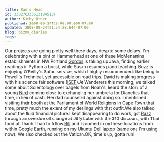```yaml
---
title: Ram's Head
id: 3302703336131845136
author: Kirby Urner
published: 2008-09-24T15:06:00.000-07:00
updated: 2008-09-24T21:54:28.644-07:00
blog: bizmo_diaries
tags: 
---
```


[](https://blogger.googleusercontent.com/img/b/R29vZ2xl/AVvXsEhMY2UTEXNVkklrT52mNibAbGT52kE8m90qBRR-KsbS9wQQMs2wNjrgwNqJgMqVKjtssn_CEVez2sMepHlpBYekPsVX91VO4SYi44axh6y4TxFvX_h6pAs-jLRGaRcvbJjLTQcT/s1600-h/hawthorne.png)Our projects are going pretty well these days, despite some delays.  I'm celebrating with a pint of Hammerhead at one of these McMenamins establishments in NW Portland.[Gordon](http://mybizmo.blogspot.com/2007/08/making-rounds.html) is taking up Java, finding earlier readings in Python a boost, while Susan resumes piano teaching.  Buzz is enjoying O'Reilly's Safari service, which I highly recommended: like being in Powell's Technical, yet accessible on road trips.  David is making progress with his science fair software ([ISEF](http://mybizmo.blogspot.com/2008/06/summer-retreat-2008.html)).At Wanderers this morning, we talked some about Scientology over bagels from Noah's, heard the story of a young [Nirel](http://mybizmo.blogspot.com/2005/08/web-wrangler.html) coming close to exchanging her umbrella for Dianetics that time, in lieu of cash.  Her dad counseled against doing so.  I mentioned visiting their booth at the Parliament of World Religions in Cape Town that time, pretty much the extent of my dealings with that outfit.We also talked about the fluid financial picture.I kept disappearing to do work, got [Razz](http://http//mybizmo.blogspot.com/2006/09/razz_07.html) through an overdue oil change at Jiffy Lube with the $10 discount, with Thai food at Thanh Thao to follow.[Bill](http://controlroom.blogspot.com/2007/01/wanderers-2007131.html) and I zoomed in on these locations from within Google Earth, running on my Ubuntu Dell laptop (same one I'm using now).  We also checked out the Vatican.OK, time's up, gotta run!